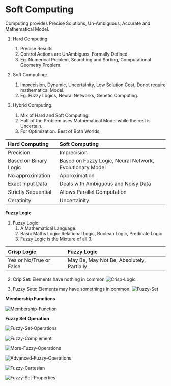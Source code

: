 # Soft Computing

Computing provides Precise Solutions, Un-Ambiguous, Accurate and Mathematical Model.

1. Hard Computing:
    1. Precise Results
    2. Control Actions are UnAmbiguos, Formally Defined.
    3. Eg. Numerical Problem, Searching and Sorting, Computational Geometry Problem.

2. Soft Computing: 
    1. Imprecision, Dynamic, Uncertainity, Low Solution Cost, Donot require mathematical Model.
    2. Eg. Fuzzy Logics, Neural Networks, Genetic Computing.

3. Hybrid Computing: 
    1. Mix of Hard and Soft Computing.
    2. Half of the Problem uses Mathematical Model while the rest is Uncertain.
    3. For Optimization. Best of Both Worlds.

|Hard Computing|Soft Computing|
|:---|:---|
|Precision|Imprecision|
|Based on Binary Logic|Based on Fuzzy Logic, Neural Network, Evolutionary Model|
|No approximation|Approximation|
|Exact Input Data|Deals with Ambiguous and Noisy Data|
|Strictly Sequential|Allows Parallel Computation|
|Ceratinity|Uncertainity|

**Fuzzy Logic**

1. Fuzzy Logic: 
    1. A Mathematical Language.
    2. Basic Maths Logic: Relational Logic, Boolean Logic, Predicate Logic
    3. Fuzzy Logic is the Mixture of all 3.

|Crisp Logic|Fuzzy Logic|
|:---|:---|
|Yes or No/True or False|May Be, May Not Be, Absolutely, Partially|

2. Crip Set: Elements have nothing in common
![Crisp-Logic](.\Images\CrispSet.png)

3. Fuzzy Sets: Elements may have somethings in common.
![Fuzzy-Set](.\Images\FuzzySet.png)

**Membership Functions**

![Membership-Function](.\Images\MembershipFunction.png)

**Fuzzy Set Operation**

![Fuzzy-Set-Operations](.\Images\FuzzySetOperations.png)

![Fuzzy-Complement](.\Images\FuzzyComplement.png)

![More-Fuzzy-Operations](.\Images\MoreFuzzyOperations.png)

![Advanced-Fuzzy-Operations](.\Images\AdvancedFuzzyOperations.png)

![Fuzzy-Cartesian](.\Images\FuzzyCartesian.png)

![Fuzzy-Set-Properties](.\Images\FuzzySetProperties.png)